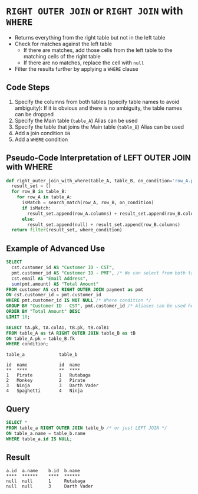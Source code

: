 # `RIGHT OUTER JOIN` or `RIGHT JOIN` with `WHERE`

- Returns everything from the right table but not in the left table
- Check for matches against the left table
  - If there are matches, add those cells from the left table to the matching cells of the right table
  - If there are no matches, replace the cell with `null`
- Filter the results further by applying a `WHERE` clause

## Code Steps

1. Specify the columns from both tables (specify table names to avoid ambiguity): If it is obvious and there is no ambiguity, the table names can be dropped
1. Specify the Main table (`table_A`) Alias can be used
1. Specify the table that joins the Main table (`table_B`) Alias can be used
1. Add a join condition `ON`
1. Add a `WHERE` condition

## Pseudo-Code Interpretation of LEFT OUTER JOIN with WHERE

```python
def right_outer_join_with_where(table_A, table_B, on_condition='row_A.pk == row_B.fk', where_condition):
  result_set = ()
  for row_B in table_B:
    for row_A in table_A:
      isMatch = search_match(row_A, row_B, on_condition)
      if isMatch:
        result_set.append(row_A.columns) + result_set.append(row_B.columns)
      else:
        result_set.append(null) + result_set.append(row_B.columns)
  return filter(result_set, where_condition)
```

## Example of Advanced Use

```sql
SELECT
  cst.customer_id AS "Customer ID - CST",
  pmt.customer_id AS "Customer ID - PMT", /* We can select from both tables */
  cst.email AS "Email Address",
  sum(pmt.amount) AS "Total Amount"
FROM customer AS cst RIGHT OUTER JOIN payment as pmt
ON cst.customer_id = pmt.customer_id
WHERE pmt.customer_id IS NOT NULL /* Where condition */
GROUP BY "Customer ID - CST", pmt.customer_id /* Aliases can be used here */
ORDER BY "Total Amount" DESC
LIMIT 10;
```

```sql
SELECT tA.pk, tA.colA1, tB.pk, tB.colB1
FROM table_A as tA RIGHT OUTER JOIN table_B as tB
ON table_A.pk = table_B.fk
WHERE condition;
```

```visual
table_a             table_b

id  name            id  name
**  ****            **  ****
1   Pirate          1   Rutabaga
2   Monkey          2   Pirate
3   Ninja           3   Darth Vader
4   Spaghetti       4   Ninja
```

## Query

```sql
SELECT *
FROM table_a RIGHT OUTER JOIN table_b /* or just LEFT JOIN */
ON table_a.name = table_b.name
WHERE table_a.id IS NULL;
```

## Result

```visual
a.id  a.name    b.id  b.name
****  ******    ****  ******
null  null      1     Rutabaga
null  null      3     Darth Vader
```
